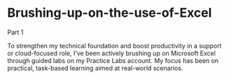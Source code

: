 # Brushing-up-on-the-use-of-Excel

Part 1

To strengthen my technical foundation and boost productivity in a support or cloud-focused role, I’ve been actively brushing up on Microsoft Excel through guided labs on my Practice Labs account. My focus has been on practical, task-based learning aimed at real-world scenarios.
